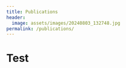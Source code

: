 ```yaml
---
title: Publications
header:
  image: assets/images/20240803_132748.jpg
permalink: /publications/
---
```


# Test
